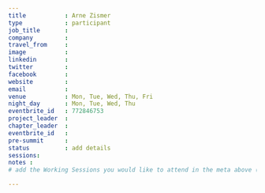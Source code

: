```yaml
---
title           : Arne Zismer
type            : participant
job_title       :
company         :
travel_from     :
image           :
linkedin        :
twitter         :
facebook        :
website         :
email           :
venue           : Mon, Tue, Wed, Thu, Fri
night_day       : Mon, Tue, Wed, Thu
eventbrite_id   : 772846753
project_leader  :
chapter_leader  :
eventbrite_id   :
pre-summit      :
status          : add details
sessions: 
notes :
# add the Working Sessions you would like to attend in the meta above (use the session's title) e.g. sessions (one per line): -Security Playbooks Diagrams -Hackathon Daily Sessions

---
```


<!-- put more details about participant here -->
